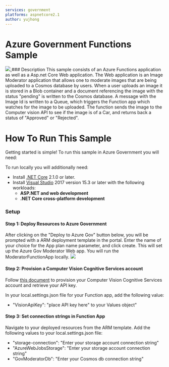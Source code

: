```yaml
---
services: government
platforms: aspnetcore2.1
author: yujhong
---
```


# Azure Government Functions Sample
<a href="https://portal.azure.us/#create/Microsoft.Template/uri/https%3A%2F%2Fraw.githubusercontent.com%2Fyujhongmicrosoft%2Fgov-function-sample%2Fmaster%2Fazuretest.json" target="_blank">
    <img src="http://azuredeploy.net/AzureGov.png" />
</a> 
### Description 
This sample consists of an Azure Functions application as well as a Asp.net Core Web application.
The Web application is an Image Moderator application that allows one to moderate images that are being uploaded to a Cosmos database by users. 
When a user uploads an image it is stored in a Blob container and a document referencing the image with the status "pending" is written to the Cosmos database.
A message with the Image Id is written to a Queue, which triggers the Function app which watches for the image to be uploaded.
The function sends the image to the Computer vision API to see if the image is of a Car, and returns back a status of "Approved" or "Rejected". 

# How To Run This Sample
Getting started is simple!  To run this sample in Azure Government you will need:

To run locally you will additionally need:
- Install [.NET Core](https://www.microsoft.com/net/core) 2.1.0 or later.
- Install [Visual Studio](https://www.visualstudio.com/vs/) 2017 version 15.3 or later with the following workloads:
    - **ASP.NET and web development**
    - **.NET Core cross-platform development**

### Setup

#### Step 1: Deploy Resources to Azure Government

After clicking on the "Deploy to Azure Gov" button below, you will be prompted with a ARM deployment template in the portal.  Enter the name of your choice for the App plan name parameter, and click create. 
This will set up the Azure Gov Moderator Web app. You will run the ModeratorFunctionApp locally. 
<a href="https://portal.azure.us/#create/Microsoft.Template/uri/https%3A%2F%2Fraw.githubusercontent.com%2Fyujhongmicrosoft%2Fgov-function-sample%2Fmaster%2Fazuredeploy.json" target="_blank">
    <img src="http://azuredeploy.net/AzureGov.png" />
</a> 

#### Step 2: Provision a Computer Vision Cognitive Services account

Follow [this document](https://docs.microsoft.com/en-us/azure/azure-government/documentation-government-cognitiveservices#part-1-provision-cognitive-services-accounts) to provision your Computer Vision Cognitive Services account and retrieve your API key.

In your local.settings.json file for your Function app, add the following value:
- "VisionApiKey": "place API key here" to your Values object" 
   
#### Step 3: Set connection strings in Function App
Navigate to your deployed resources from the ARM template. 
Add the following values to your local.settings.json file:
- "storage-connection": "Enter your storage account connection string"
- "AzureWebJobsStorage": "Enter your storage account connection string"
- "GovModeratorDb": "Enter your Cosmos db connection string"
   
    
    
